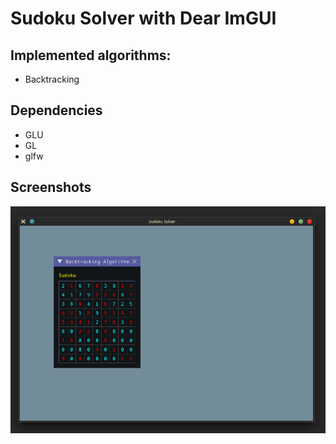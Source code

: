 # Sudoku Solver with Dear ImGUI 
## Implemented algorithms:
 - Backtracking
 
## Dependencies
 - GLU
 - GL
 - glfw

## Screenshots
![Backtracking screenshot](misc/backtracking.png)
